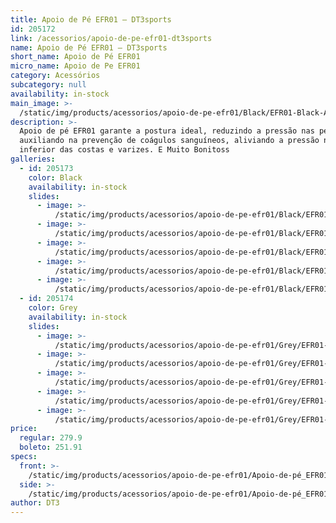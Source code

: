 ```yaml
---
title: Apoio de Pé EFR01 – DT3sports
id: 205172
link: /acessorios/apoio-de-pe-efr01-dt3sports
name: Apoio de Pé EFR01 – DT3sports
short_name: Apoio de Pé EFR01
micro_name: Apoio de Pe EFR01
category: Acessórios
subcategory: null
availability: in-stock
main_image: >-
  /static/img/products/acessorios/apoio-de-pe-efr01/Black/EFR01-Black-Apoio-de-pe-DT3-6.jpg
description: >-
  Apoio de pé EFR01 garante a postura ideal, reduzindo a pressão nas pernas,
  auxiliando na prevenção de coágulos sanguíneos, aliviando a pressão na parte
  inferior das costas e varizes. E Muito Bonitoss
galleries:
  - id: 205173
    color: Black
    availability: in-stock
    slides:
      - image: >-
          /static/img/products/acessorios/apoio-de-pe-efr01/Black/EFR01-Black-Apoio-de-pe-DT3-2.jpg
      - image: >-
          /static/img/products/acessorios/apoio-de-pe-efr01/Black/EFR01-black-1x1.jpg
      - image: >-
          /static/img/products/acessorios/apoio-de-pe-efr01/Black/EFR01-Black-Apoio-de-pe-DT3-2.jpg
      - image: >-
          /static/img/products/acessorios/apoio-de-pe-efr01/Black/EFR01-Black-Apoio-de-pe-DT3-4.jpg
      - image: >-
          /static/img/products/acessorios/apoio-de-pe-efr01/Black/EFR01-Black-Apoio-de-pe-DT3-7.jpg
  - id: 205174
    color: Grey
    availability: in-stock
    slides:
      - image: >-
          /static/img/products/acessorios/apoio-de-pe-efr01/Grey/EFR01-grey-1x1.jpg
      - image: >-
          /static/img/products/acessorios/apoio-de-pe-efr01/Grey/EFR01-Grey-Apoio-de-pe-DT3-2.jpg
      - image: >-
          /static/img/products/acessorios/apoio-de-pe-efr01/Grey/EFR01-Grey-Apoio-de-pe-DT3-5.jpg   
      - image: >-
          /static/img/products/acessorios/apoio-de-pe-efr01/Grey/EFR01-Grey-Apoio-de-pe-DT3-3.jpg
      - image: >-
          /static/img/products/acessorios/apoio-de-pe-efr01/Grey/EFR01-Grey-Apoio-de-pe-DT3-6.jpg
price:
  regular: 279.9
  boleto: 251.91
specs:
  front: >-
    /static/img/products/acessorios/apoio-de-pe-efr01/Apoio-de-pé_EFR01-FRONTAL.svg
  side: >-
    /static/img/products/acessorios/apoio-de-pe-efr01/Apoio-de-pé_EFR01-LATERAL.svg
author: DT3
---
```

